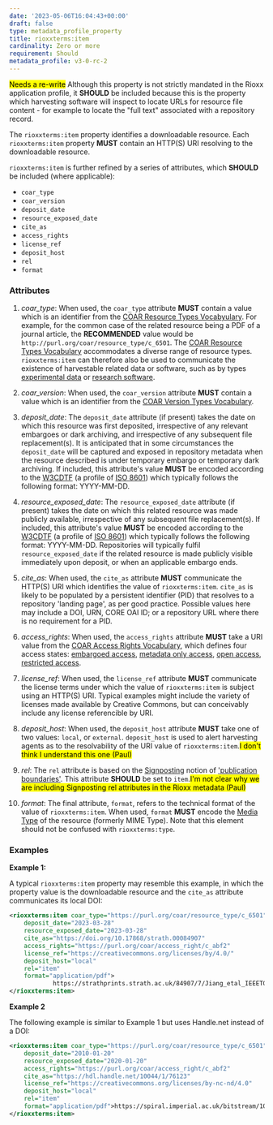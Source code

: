 ```yaml
---
date: '2023-05-06T16:04:43+00:00'
draft: false
type: metadata_profile_property
title: rioxxterms:item
cardinality: Zero or more
requirement: Should
metadata_profile: v3-0-rc-2
---
```


<mark>Needs a re-write</mark>
Although this property is not strictly mandated in the Rioxx application profile, it **SHOULD** be included because this is the property which harvesting software will inspect to locate URLs for resource file content - for example to locate the "full text" associated with a repository record.

The `rioxxterms:item` property identifies a downloadable resource. Each `rioxxterms:item` property **MUST** contain an HTTP(S) URI resolving to the downloadable resource. 

`rioxxterms:item` is further refined by a series of attributes, which **SHOULD** be included (where applicable): 

* `coar_type`
* `coar_version`
* `deposit_date`
* `resource_exposed_date`
* `cite_as`
* `access_rights`
* `license_ref`
* `deposit_host`
* `rel`
* `format`

### Attributes

1. *coar_type*:  When used, the `coar_type` attribute **MUST** contain a value which is an identifier from the [COAR Resource Types Vocabyulary](http://purl.org/coar/resource_type/). For example, for the common case of the related resource being a PDF of a journal article, the **RECOMMENDED** value would be `http://purl.org/coar/resource_type/c_6501`. The [COAR Resource Types Vocabulary](http://purl.org/coar/resource_type/) accommodates a diverse range of resource types. `rioxxterms:item` can therefore also be used to communicate the existence of harvestable related data or software, such as by types [experimental data](http://purl.org/coar/resource_type/63NG-B465) or [research software](http://purl.org/coar/resource_type/c_c950). 

2. *coar_version*: When used, the `coar_version` attribute **MUST** contain a value which is an identifier from the [COAR Version Types Vocabulary](http://purl.org/coar/version/).

3. *deposit_date*: The `deposit_date` attribute (if present) takes the date on which this resource was first deposited, irrespective of any relevant embargoes or dark archiving, and irrespective of any subsequent file replacement(s). It is anticipated that in some circumstances the `deposit_date` will be captured and exposed in repository metadata when the resource described is under temporary embargo or temporary dark archiving. If included, this attribute's value **MUST** be encoded according to the [W3CDTF](https://www.w3.org/TR/NOTE-datetime) (a profile of [ISO 8601](https://www.iso.org/standard/40874.html)) which typically follows the following format: YYYY-MM-DD.

4. *resource_exposed_date*: The `resource_exposed_date` attribute (if present) takes the date on which this related resource was made publicly available, irrespective of any subsequent file replacement(s). If included, this attribute's value **MUST** be encoded according to the [W3CDTF](https://www.w3.org/TR/NOTE-datetime) (a profile of [ISO 8601](https://www.iso.org/standard/40874.html)) which typically follows the following format: YYYY-MM-DD. Repositories will typically fulfil `resource_exposed_date` if the related resource is made publicly visible immediately upon deposit, or when an applicable embargo ends.

5. *cite_as*: When used, the `cite_as` attribute **MUST** communicate the HTTP(S) URI which identifies the value of `rioxxterms:item`. `cite_as` is likely to be populated by a persistent identifier (PID) that resolves to a repository 'landing page', as per good practice. Possible values here may include a DOI, URN, CORE OAI ID; or a repository URL where there is no requirement for a PID.

6. *access_rights*: When used, the `access_rights` attribute **MUST** take a URI value from the [COAR Access Rights Vocabulary](https://vocabularies.coar-repositories.org/access_rights/), which defines four access states: [embargoed access](http://purl.org/coar/access_right/c_f1cf), [metadata only access](http://purl.org/coar/access_right/c_14cb), [open access](http://purl.org/coar/access_right/c_abf2), [restricted access](http://purl.org/coar/access_right/c_16ec). 

7. *license_ref*: When used, the `license_ref` attribute **MUST** communicate the license terms under which the value of `rioxxterms:item` is subject using an HTTP(S) URI. Typical examples might include the variety of licenses made available by Creative Commons, but can conceivably include any license referencible by URI.

8. *deposit_host*: When used, the `deposit_host` attribute **MUST** take one of two values: `local`, or `external`. `deposit_host` is used to alert harvesting agents as to the resolvability of the URI value of `rioxxterms:item`.<mark>I don't think I understand this one (Paul)</mark>

9. *rel*: The `rel` attribute is based on the [Signposting](https://signposting.org/) notion of ['publication boundaries'](https://signposting.org/publication_boundary/). This attribute **SHOULD** be set to `item`.<mark>I'm not clear why we are including Signposting rel attributes in the Rioxx metadata (Paul)</mark>

10. *format*: The final attribute, `format`, refers to the technical format of the value of `rioxxterms:item`. When used, `format` **MUST** encode the [Media Type](https://www.iana.org/assignments/media-types/media-types.xhtml) of the resource (formerly MIME Type). Note that this element should not be confused with `rioxxterms:type`.

### Examples

**Example 1:**

A typical `rioxxterms:item` property may resemble this example, in which the property value is the downloadable resource and the `cite_as` attribute communicates its local DOI:

```xml
<rioxxterms:item coar_type="https://purl.org/coar/resource_type/c_6501" coar_version="https://purl.org/coar/version/c_ab4af688f83e57aa"
    deposit_date="2023-03-28" 
    resource_exposed_date="2023-03-28" 
    cite_as="https://doi.org/10.17868/strath.00084907"
    access_rights="https://purl.org/coar/access_right/c_abf2"
    license_ref="https://creativecommons.org/licenses/by/4.0/"
    deposit_host="local"
	rel="item" 
    format="application/pdf">
            https://strathprints.strath.ac.uk/84907/7/Jiang_etal_IEEETGRS_2023_Microseismic_event_classification.pdf
</rioxxterms:item>
```

**Example 2**

The following example is similar to Example 1 but uses Handle.net instead of a DOI:

```xml
<rioxxterms:item coar_type="https://purl.org/coar/resource_type/c_6501" coar_version="https://purl.org/coar/version/c_ab4af688f83e57aa"
    deposit_date="2010-01-20" 
    resource_exposed_date="2020-01-20"     
    access_rights="https://purl.org/coar/access_right/c_abf2"
    cite_as="https://hdl.handle.net/10044/1/76123"
    license_ref="https://creativecommons.org/licenses/by-nc-nd/4.0"
    deposit_host="local"
	rel="item"
	format="application/pdf">https://spiral.imperial.ac.uk/bitstream/10044/1/76123/2/POP19-AR-58732_accepted.pdf
</rioxxterms:item>  
```

